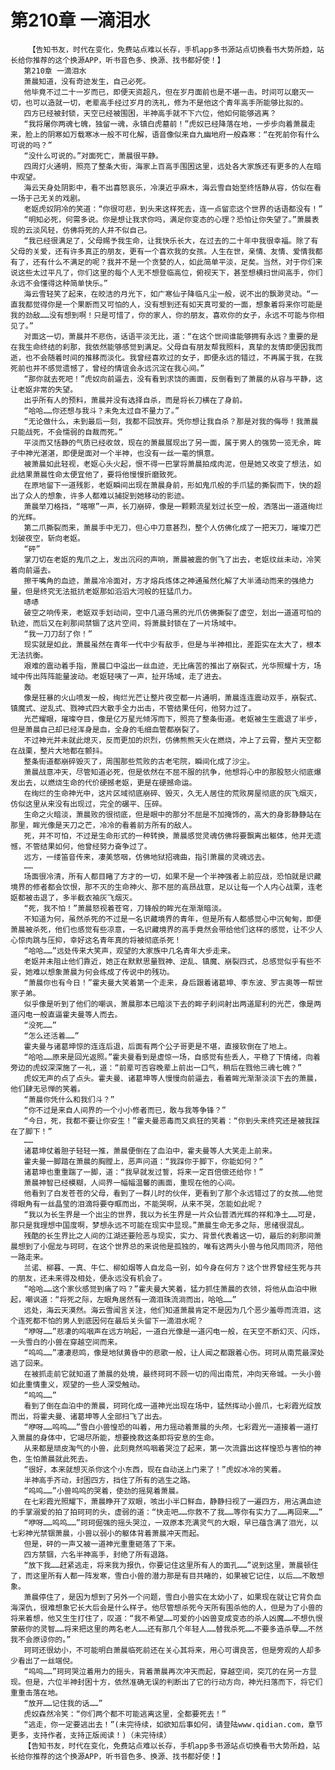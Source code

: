 # 第210章 一滴泪水
        【告知书友，时代在变化，免费站点难以长存，手机app多书源站点切换看书大势所趋，站长给你推荐的这个换源APP，听书音色多、换源、找书都好使！】
       第210章 一滴泪水
       萧晨知道，没有奇迹发生，自己必死。
       他毕竟不过二十一岁而已，即便天资超凡，但在岁月面前也是不堪一击。时间可以磨灭一切，也可以造就一切，老辈高手经过岁月的洗礼，修为不是他这个青年高手所能够比拟的。
       四方已经被封锁，天空已经被围困，半神高手就不下六位，他如何能够逃离？
       “我将屠你两魂七魄，独留一魂，永镇白虎墓前！”虎奴已经降落在地，一步步向着萧晨走来，脸上的阴寒如万载寒冰一般不可化解，语音像似来自九幽地府一般森寒：“在死前你有什么可说的吗？”
       “没什么可说的。”对面死亡，萧晨很平静。
       四周灯火通明，照亮了整条大街，海家上百高手围困这里，远处各大家族还有更多的人在暗中观望。
       海云天身处阴影中，看不出喜怒哀乐，冷漠近乎麻木，海云雪自始至终恬静从容，仿似在看一场于己无关的戏剧。
       老妪虎奴阴冷的笑道：“你很可悲，到头来这样死去，连一点留恋这个世界的话语都没有！”
       “明知必死，何需多说。你是想让我求你吗，满足你变态的心理？恐怕让你失望了。”萧晨表现的云淡风轻，仿佛将死的人并不似自己。
       “我已经很满足了，父母赐予我生命，让我快乐长大，在过去的二十年中我很幸福。除了有父母的关爱，还有许多真正的朋友，更有一个喜欢我的女孩。人生在世，亲情、友情、爱情我都有了，还有什么不满足的呢？我并不是一个贪婪的人，如此简单平淡，足矣。当然，对于你们来说这些太过平凡了，你们这里的每个人无不想登临高位，俯视天下，甚至想横扫世间高手，你们永远不会懂得这种简单快乐。”
       海云雪轻笑了起来，在皎洁的月光下，如广寒仙子降临凡尘一般，说不出的飘渺灵动。“一直我都觉得你是一个果断而又可怕的人，没有想到还有如天真可爱的一面，想象着将来你可能是我的劲敌……没有想到啊！只是可惜了，你的家人，你的朋友，喜欢你的女子，永远不可能与你相见了。”
       对面这一切，萧晨并不悲伤，话语平淡无比，道：“在这个世间谁能够拥有永远？重要的是在我生命终结的刹那，我依然能够感觉到满足。父母自有朋友帮我照料，真挚的友情即便因我而逝，也不会随着时间的推移而淡化。我曾经喜欢过的女子，即便永远的错过，不再属于我，在我死前也并不感觉遗憾了，曾经的情谊会永远沉淀在我心间。”
       “那你就去死吧！”虎奴向前逼去，没有看到求饶的画面，反倒看到了萧晨的从容与平静，这让老妪非常的失望。
       出乎所有人的预料，萧晨并没有选择自杀，而是将长刀横在了身前。
       “哈哈……你还想与我斗？未免太过自不量力了。”
       “无论做什么，未到最后一刻，我都不回放弃。凭你想让我自杀？那是对我的侮辱！我萧晨只能战死，不会懦弱的自裁而死。”
       平淡而又恬静的气质已经收敛，现在的萧晨展现出了另一面，属于男人的强势一览无余，眸子中神光湛湛，即便是面对一个半神，也没有一丝一毫的惧意。
       被萧晨如此轻视，老妪心头火起，恨不得一巴掌将萧晨拍成肉泥，但是她又改变了想法，如此结果萧晨性命太便宜他了，要将他慢慢折磨致死。
       在原地留下一道残影，老妪瞬间出现在萧晨身前，形如鬼爪般的手爪猛的撕裂而下，快的超出了众人的想象，许多人都难以捕捉到她移动的影迹。
       萧晨举刀格挡，“喀嚓”一声，长刀崩碎，像是一颗颗流星划过长空一般，洒落出一道道绚烂的光辉。
       第二爪撕裂而来，萧晨手中无刀，但心中刀意甚烈，整个人仿佛化成了一把天刀，璀璨刀芒划破夜空，斩向老妪。
       “砰”
       掌刀切在老妪的鬼爪之上，发出沉闷的声响，萧晨被震的倒飞了出去，老妪纹丝未动，冷笑着向前逼去。
       擦干嘴角的血迹，萧晨冷冷面对，方才熔兵炼体之神通虽然化解了大半涌动而来的强绝力量，但是终究无法抵抗老妪那如滔滔大河般的狂猛爪力。
       哧哧
       破空之响传来，老妪双手划动间，空中几道乌黑的光爪仿佛撕裂了虚空，划出一道道可怕的轨迹，而后又在刹那间禁锢了这片空间，将萧晨封锁在了一片场域中。
       “我一刀刀刮了你！”
       现实就是如此，萧晨虽然在青年一代中少有敌手，但是与半神相比，差距实在太大了，根本无法抗衡。
       艰难的震动着手指，萧晨口中溢出一丝血迹，无比痛苦的推出了崩裂式，光华照耀十方，场域中传出阵阵能量波动。老妪轻咦了一声，扯开场域，走了进去。
       轰
       像是狂暴的火山喷发一般，绚烂光芒让整片夜空都一片通明，萧晨连连震动双手，崩裂式、镇魔式、逆乱式、戮神式四大散手全力出击，不管结果任何，他努力过了。
       光芒耀眼，璀璨夺目，像是亿万星光倾泻而下，照亮了整条街道。老妪被生生震退了半步，但是萧晨自己却已经浑身是血，全身的毛细血管都崩裂了。
       不过神光并未就此熄灭，反而更加的炽烈，仿佛熊熊天火在燃烧，冲上了云霄，整片天空都在战栗，整片大地都在颤抖。
       整条街道都崩碎毁灭了，周围那些荒败的古老宅院，瞬间化成了沙尘。
       萧晨战意冲天，尽管知道必死，但是依然在不屈不服的抗争，他想将心中的那股怒火彻底爆发出去，以燃烧生命的代价硬撼老妪，更是在硬撼命运。
       在绚烂的生命神光中，这片区域彻底崩碎、毁灭，久无人居住的荒败房屋彻底的灰飞烟灭，仿似这里从来没有出现过，完全的碾平、压碎。
       生命之火暗淡，萧晨败的很彻底，但是眼中的那分不屈是不加掩饰的，高大的身影静静站在那里，眸光像是天刀之芒，冷冷的看着前方所有的敌人。
       死，并不可怕，不过是生命形式的一种转换，萧晨感觉灵魂仿佛将要飘离出躯体，他并无遗憾，不管结果如何，他曾经努力奋争过了。
       远方，一缕笛音传来，凄美悠咽，仿佛地狱招魂曲，指引萧晨的灵魂远去。
       ……
       场面很冷清，所有人都目睹了方才的一切，如果不是一个半神强者上前应战，恐怕就是识藏境界的修者都会饮恨，那不灭的生命神火、那不屈的高昂战意，足以让每一个人内心战栗，连老妪都被击退了，多半截衣袖灰飞烟灭。
       “死，我不怕！”萧晨怒视着苍穹，刀锋般的眸光在渐渐暗淡。
       不知道为何，虽然杀死的不过是一名识藏境界的青年，但是所有人都感觉心中沉甸甸，即便萧晨被杀死，他们也感觉有些凉意，一名识藏境界的高手竟然会带给他们这样的感觉，让不少人心惊肉跳与压抑，幸好这名青年真的将被彻底杀死！
       “哈哈……”远处传来大笑声，观望的大家族中几名青年大步走来。
       老妪并未阻止他们靠近，她正在默默思量戮神、逆乱、镇魔、崩裂四式，总感觉似乎有些不妥，她难以想象萧晨为何会练成了传说中的残功。
       “萧晨你也有今日！”霍夫曼大笑着第一个走来，身后跟着诸葛坤、李东波、罗古奥等一帮世家子弟。
       似乎像是听到了他们的嘲讽，萧晨那本已暗淡下去的眸子刹间射出两道犀利的光芒，像是两道闪电一般直逼霍夫曼等人而去。
       “没死……”
       “怎么还活着……”
       霍夫曼与诸葛坤惊的连连后退，后面有两个公子哥更是不堪，直接软倒在了地上。
       “哈哈……原来是回光返照。”霍夫曼看到是虚惊一场，自感觉有些丢人，平稳了下情绪，向着旁边的虎奴深深施了一礼，道：“前辈可否容晚辈上前出一口气，稍后在戮他三魂七魄？”
       虎奴无声的点了点头。霍夫曼、诸葛坤等人慢慢向前逼去，看着眸光渐渐淡淡下去的萧晨，他们肆无忌惮的笑着。
       “萧晨你凭什么和我们斗？”
       “你不过是来自人间界的一个小小修者而已，敢与我等争锋？”
       “今日，死，我都不要让你安生！”霍夫曼恶毒而又疯狂的笑着：“你到头来终究还是被我踩在了脚下！”
       ……
       诸葛坤仗着胆子轻轻一推，萧晨便倒在了血泊中，霍夫曼等人大笑走上前来。
       霍夫曼一脚踏在萧晨的胸膛上，恶声问道：“我踩你于脚下，你能如何？”
       诸葛坤也重重踹了一脚，道：“我早就发过誓，将来一定百倍偿还给你！”
       萧晨神智已经模糊，人间界一幅幅温馨的画面，重现在他的心间。
       他看到了白发苍苍的父母，看到了一群儿时的伙伴，更看到了那个永远错过了的女孩……他觉得眼角有一丝晶莹的泪滴将要夺眶而出，不能哭啊，从来不哭，怎能如此呢？
       “我以为长生界是一个出尘的世界，我以为长生界是一片众仙普洒光辉的祥和净土……可是，那只是我理想中国度啊，梦想永远不可能在现实中显现。”萧晨生命无多之际，思绪很混乱。
       残酷的长生界比之人间的江湖还要险恶与现实，实力、背景代表着这一切，最后的刹那间萧晨想到了小倔龙与珂珂，在这个世界总的来说他是孤独的，唯有这两头小兽与他风雨同济，陪他一路走来。
       兰诺、柳暮、一真、牛仁、柳如烟等人自龙岛一别，如今身在何方？这个世界曾经生死与共的朋友，还未来得及相处，便永远没有机会了。
       “哈哈……这个家伙感觉到痛了吗？”霍夫曼大笑着，猛力抓住萧晨的衣领，将他从血泊中揪起，嘲讽道：“将死之际，左眼角居然有一滴泪珠流淌而出，哈哈……”
       远处，海云天漠然。海云雪闻言关注，他们知道萧晨肯定不是因为几个恶少羞辱而流泪，这个连死都不怕的男人到底因何在最后关头留下一滴泪水呢？
       “咿呀……”悲凄的呜咽声在远方响起，一道白光像是一道闪电一般，在天空不断幻灭、闪烁，一头雪白的小兽在穿越空间而来。
       “呜呜……”凄凄悲鸣，像是地狱黄昏中的悲歌一般，让人闻之都跟着心伤。珂珂从南荒最深处逃了回来。
       在被抓走前它就知道了萧晨的处境，最终珂珂不顾一切的闯出南荒，冲向天帝城。一头小兽如此重情重义，观望的一些人深受触动。
       “呜呜……”
       看到了倒在血泊中的萧晨，珂珂化成一道神光出现在场中，猛然挥动小兽爪，七彩霞光绽放而出，将霍夫曼、诸葛坤等人全部扫飞了出去。
       “咿呀……呜呜……”雪白小兽惶恐的叫着，用力摇动着萧晨的头颅，七彩霞光一道接着一道打入萧晨的身体中，它竭尽所能，想要挽救这条即将安息的生命。
       从来都是顽皮淘气的小兽，此刻竟然呜咽着哭泣了起来，第一次流露出这样惶恐与害怕的神色，生怕萧晨就此死去。
       “很好，本来就想灭杀你这个小东西，现在自动送上门来了！”虎奴冰冷的笑着。
       半神高手齐动，封困四方，挡住了所有的逃生之路。
       “呜呜……”小兽呜呜的哭着，使劲的摇晃着萧晨。
       在七彩霞光照耀下，萧晨睁开了双眼，咳出小半口鲜血，静静扫视了一遍四方，用沾满血迹的手掌溺爱的拍了拍珂珂的头，虚弱的道：“快走吧……你救不了我……等你有实力了……再回来……”
       “咿呀……呜呜……”珂珂倔强的摇头哭泣，一双原本充满灵气的大眼，早已蕴含满了泪光，以七彩神光禁锢萧晨，小兽以弱小的躯体背着萧晨冲天而起。
       但是，砰的一声又被一道神光重重砸落了下来。
       四方禁锢，六名半神高手，封绝了所有退路。
       “放下我……赶紧逃走，将来我为报仇，你要记住这里所有人的面孔……”说到这里，萧晨顿住了，而这里所有人都一阵发寒，雪白小兽的潜力那是有目共睹的，如果被它记住，以后……不敢想象。
       萧晨停住了，是因为想到了另外一个问题，雪白小兽实在太幼小了，如果现在就让它背负血海深仇，很难想象它长大后会是什么样子。他尽管想杀死今天所有围杀他的人，但是为了小兽的将来着想，他又生生打住了，叹道：“我不希望……可爱的小凶兽变成变态的杀人凶魔……不想仇恨蒙蔽你的灵智……将来把这里的两名老人……还有那几个年轻人……替我杀死……不要多造杀孽……不然我不会原谅你的。”
       珂珂还很幼小，不可能明白萧晨临死前还在关心其将来，用心可谓良苦，但是旁观的人却多少看出了一丝端倪。
       “呜呜……”珂珂哭泣着用力的摇头，背着萧晨再次冲天而起，穿越空间，突兀的在另一方显现。但是，六位半神封困十方，依然准确无误的判断出了它的行动方向，神光扫落而下，将它们重重击落在地。
       “放开……记住我的话……”
       虎奴森然冷笑：“你们两个都不可能逃离这里，全都要死去！”
       “逃走，你一定要逃出去！”(未完待续，如欲知后事如何，请登陆www.qidian.com，章节更多，支持作者，支持正版阅读！)（未完待续）
       【告知书友，时代在变化，免费站点难以长存，手机app多书源站点切换看书大势所趋，站长给你推荐的这个换源APP，听书音色多、换源、找书都好使！】
